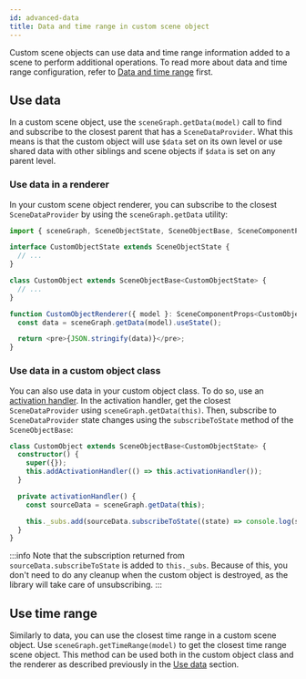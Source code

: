 ```yaml
---
id: advanced-data
title: Data and time range in custom scene object
---
```


Custom scene objects can use data and time range information added to a scene to perform additional operations. To read more about data and time range configuration, refer to [Data and time range](./core-concepts#data-and-time-range) first.

## Use data

In a custom scene object, use the `sceneGraph.getData(model)` call to find and subscribe to the closest parent that has a `SceneDataProvider`. What this means is that the custom object will use `$data` set on its own level or use shared data with other siblings and scene objects if `$data` is set on any parent level.

### Use data in a renderer

In your custom scene object renderer, you can subscribe to the closest `SceneDataProvider` by using the `sceneGraph.getData` utility:

```ts
import { sceneGraph, SceneObjectState, SceneObjectBase, SceneComponentProps } from '@grafana/scenes';

interface CustomObjectState extends SceneObjectState {
  // ...
}

class CustomObject extends SceneObjectBase<CustomObjectState> {
  // ...
}

function CustomObjectRenderer({ model }: SceneComponentProps<CustomObject>) {
  const data = sceneGraph.getData(model).useState();

  return <pre>{JSON.stringify(data)}</pre>;
}
```

### Use data in a custom object class

You can also use data in your custom object class. To do so, use an [activation handler](./advanced-activation-handlers.md). In the activation handler, get the closest `SceneDataProvider` using `sceneGraph.getData(this)`. Then, subscribe to `SceneDataProvider` state changes using the `subscribeToState` method of the `SceneObjectBase`:

```ts
class CustomObject extends SceneObjectBase<CustomObjectState> {
  constructor() {
    super({});
    this.addActivationHandler(() => this.activationHandler());
  }

  private activationHandler() {
    const sourceData = sceneGraph.getData(this);

    this._subs.add(sourceData.subscribeToState((state) => console.log(state)));
  }
}
```

:::info
Note that the subscription returned from `sourceData.subscribeToState` is added to `this._subs`. Because of this, you don't need to do any cleanup when the custom object is destroyed, as the library will take care of unsubscribing.
:::

## Use time range

Similarly to data, you can use the closest time range in a custom scene object. Use `sceneGraph.getTimeRange(model)` to get the closest time range scene object. This method can be used both in the custom object class and the renderer as described previously in the [Use data](#use-data) section.
